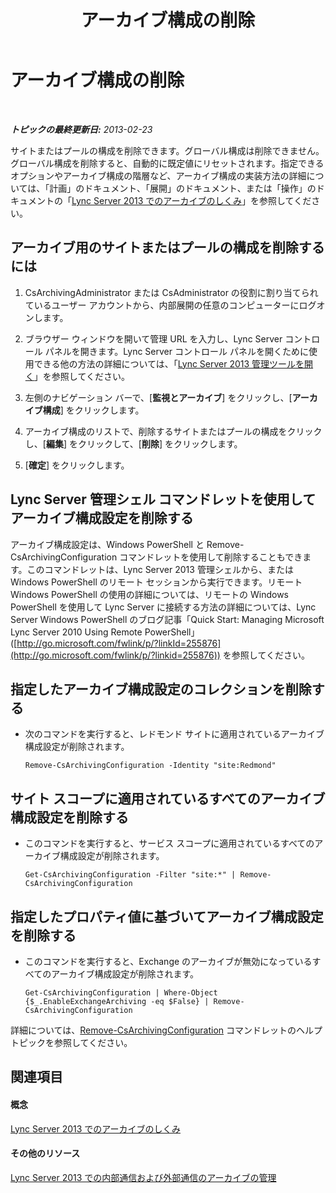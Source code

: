 ﻿---
title: アーカイブ構成の削除
TOCTitle: アーカイブ構成の削除
ms:assetid: a8744d39-5cf2-474c-9a99-a0f3a37f846f
ms:mtpsurl: https://technet.microsoft.com/ja-jp/library/JJ205167(v=OCS.15)
ms:contentKeyID: 48273180
ms.date: 05/19/2016
mtps_version: v=OCS.15
ms.translationtype: HT
---

# アーカイブ構成の削除

 

_**トピックの最終更新日:** 2013-02-23_

サイトまたはプールの構成を削除できます。グローバル構成は削除できません。グローバル構成を削除すると、自動的に既定値にリセットされます。指定できるオプションやアーカイブ構成の階層など、アーカイブ構成の実装方法の詳細については、「計画」のドキュメント、「展開」のドキュメント、または「操作」のドキュメントの「[Lync Server 2013 でのアーカイブのしくみ](lync-server-2013-how-archiving-works.md)」を参照してください。

## アーカイブ用のサイトまたはプールの構成を削除するには

1.  CsArchivingAdministrator または CsAdministrator の役割に割り当てられているユーザー アカウントから、内部展開の任意のコンピューターにログオンします。

2.  ブラウザー ウィンドウを開いて管理 URL を入力し、Lync Server コントロール パネルを開きます。Lync Server コントロール パネルを開くために使用できる他の方法の詳細については、「[Lync Server 2013 管理ツールを開く](lync-server-2013-open-lync-server-administrative-tools.md)」を参照してください。

3.  左側のナビゲーション バーで、\[**監視とアーカイブ**\] をクリックし、\[**アーカイブ構成**\] をクリックします。

4.  アーカイブ構成のリストで、削除するサイトまたはプールの構成をクリックし、\[**編集**\] をクリックして、\[**削除**\] をクリックします。

5.  \[**確定**\] をクリックします。

## Lync Server 管理シェル コマンドレットを使用してアーカイブ構成設定を削除する

アーカイブ構成設定は、Windows PowerShell と Remove-CsArchivingConfiguration コマンドレットを使用して削除することもできます。このコマンドレットは、Lync Server 2013 管理シェルから、または Windows PowerShell のリモート セッションから実行できます。リモート Windows PowerShell の使用の詳細については、リモートの Windows PowerShell を使用して Lync Server に接続する方法の詳細については、Lync Server Windows PowerShell のブログ記事「Quick Start: Managing Microsoft Lync Server 2010 Using Remote PowerShell」 ([http://go.microsoft.com/fwlink/p/?linkId=255876](http://go.microsoft.com/fwlink/p/?linkid=255876)) を参照してください。

## 指定したアーカイブ構成設定のコレクションを削除する

  - 次のコマンドを実行すると、レドモンド サイトに適用されているアーカイブ構成設定が削除されます。
    
        Remove-CsArchivingConfiguration -Identity "site:Redmond"

## サイト スコープに適用されているすべてのアーカイブ構成設定を削除する

  - このコマンドを実行すると、サービス スコープに適用されているすべてのアーカイブ構成設定が削除されます。
    
        Get-CsArchivingConfiguration -Filter "site:*" | Remove-CsArchivingConfiguration

## 指定したプロパティ値に基づいてアーカイブ構成設定を削除する

  - このコマンドを実行すると、Exchange のアーカイブが無効になっているすべてのアーカイブ構成設定が削除されます。
    
        Get-CsArchivingConfiguration | Where-Object {$_.EnableExchangeArchiving -eq $False} | Remove-CsArchivingConfiguration

詳細については、[Remove-CsArchivingConfiguration](remove-csarchivingconfiguration.md) コマンドレットのヘルプ トピックを参照してください。

## 関連項目

#### 概念

[Lync Server 2013 でのアーカイブのしくみ](lync-server-2013-how-archiving-works.md)  

#### その他のリソース

[Lync Server 2013 での内部通信および外部通信のアーカイブの管理](lync-server-2013-managing-the-archiving-of-internal-and-external-communications.md)

